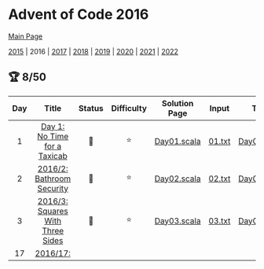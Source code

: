 

# Advent of Code 2016

[Main Page](https://adventofcode.com/2016)

[2015](/src/main/scala/advent_of_scala/2015/README.md) | 2016 | [2017](/src/main/scala/advent_of_scala/2017/README.md) | [2018](/src/main/scala/advent_of_scala/2018/README.md) | [2019](/src/main/scala/advent_of_scala/2019/README.md) | [2020](/src/main/scala/advent_of_scala/2020/README.md) | [2021](/src/main/scala/advent_of_scala/2021/README.md) | [2022](/src/main/scala/advent_of_scala/2022/README.md)

## :trophy: 8/50


| Day | Title | Status | Difficulty | Solution Page | Input | Test Page | Answer | Tags | 
| :---: | :------: | :---: | :---: | :---: | :---: | :---: | :---: | :---: |
| 1 | [Day 1: No Time for a Taxicab](https://adventofcode.com/2016/day/1) | :1st_place_medal: | :star:  | [Day01.scala](/src/main/scala/advent_of_scala/2016/Day01.scala) | [01.txt](/src/main/resources/inputs/2016/01.txt) | [Day01Suite.scala](/src/test/scala/advent_of_scala/2016/Day01Suite.scala) | (253, 126) | grid,navigation |
| 2 | [2016/2: Bathroom Security](https://adventofcode.com/2016/day/2) | :1st_place_medal: | :star:  | [Day02.scala](/src/main/scala/advent_of_scala/2016/Day02.scala) | [02.txt](/src/main/resources/inputs/2016/02.txt) | [Day02Suite.scala](/src/test/scala/advent_of_scala/2016/Day02Suite.scala) | ("76792", "A7AC3") | walk2D,string-result |
| 3 | [2016/3: Squares With Three Sides](https://adventofcode.com/2016/day/3) | :1st_place_medal: | :star:  | [Day03.scala](/src/main/scala/advent_of_scala/2016/Day03.scala) | [03.txt](/src/main/resources/inputs/2016/03.txt) | [Day03Suite.scala](/src/test/scala/advent_of_scala/2016/Day03Suite.scala) | (993, 1849) | geometry,transpose |
| 17 | [2016/17: <TITLE>](https://adventofcode.com/2016/day/17) | :1st_place_medal: | :star: :star:  | [Day17.scala](/src/main/scala/advent_of_scala/2016/Day17.scala) | [17.txt](/src/main/resources/inputs/2016/17.txt) | [Day17Suite.scala](/src/test/scala/advent_of_scala/2016/Day17Suite.scala) | ("DURLDRRDRD", 650) | dfs,md5,inline-input,assymmetric-result |
